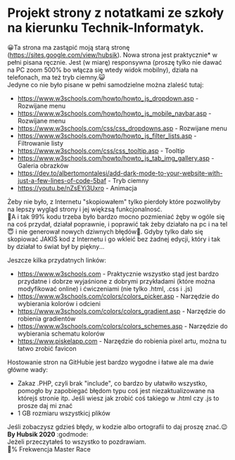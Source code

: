 <h1>Projekt strony z notatkami ze szkoły na kierunku Technik-Informatyk.</h1>

:grinning:Ta strona ma zastąpić moją starą stronę (https://sites.google.com/view/hubsik). Nowa strona jest praktycznie* w pełni pisana ręcznie. Jest (w miarę) responsywna (proszę tylko nie dawać na PC zoom 500% bo włącza się wtedy widok mobilny), działa na telefonach, ma też tryb ciemny.:smiley_cat:<br>
Jedyne co nie było pisane w pełni samodzielne można zlaleść tutaj:
* https://www.w3schools.com/howto/howto_js_dropdown.asp - Rozwijane menu
* https://www.w3schools.com/howto/howto_js_mobile_navbar.asp - Rozwijane menu
* https://www.w3schools.com/css/css_dropdowns.asp - Rozwijane menu
* https://www.w3schools.com/howto/howto_js_filter_lists.asp - Filtrowanie listy
* https://www.w3schools.com/css/css_tooltip.asp - Tooltip
* https://www.w3schools.com/howto/howto_js_tab_img_gallery.asp - Galeria obrazków
* https://dev.to/albertomontalesi/add-dark-mode-to-your-website-with-just-a-few-lines-of-code-5baf - Tryb ciemny
* https://youtu.be/nZsEYi3Uxro - Animacja

Żeby nie było, z Internetu "skopiowałem" tylko pierdoły które pozwoliłyby na lepszy wygląd strony i jej więkzsą funkcjonalnosć. <br>
:thinking:A i tak 99% kodu trzeba było bardzo mocno pozmieniać żęby w ogóle się na coś przydał, działał poprawnie, i poprawić tak żeby działało na pc i na tel :innocent: i nie generował nowych dziwnych błędów:hankey:. Gdyby tylko dało się skopiować JAKIŚ kod z Internetu i go wkleić bez żadnej edycji, który i tak by działał to świat był by piękny... <br>

Jeszcze kilka przydatnych linków:
* https://www.w3schools.com - Praktycznie wszystko stąd jest bardzo przydatne i dobrze wyjaśnione z dobrymi przykładami (które można modyfikować online) i ćwiczeniami (nie tylko .html, .css i .js)
* https://www.w3schools.com/colors/colors_picker.asp - Narzędzie do wybierania kolorów i odcieni
* https://www.w3schools.com/colors/colors_gradient.asp - Narzędzie do robienia gradientów
* https://www.w3schools.com/colors/colors_schemes.asp - Narzędzie do wybierania schematu kolorów
* https://www.piskelapp.com - Narzędzie do robienia pixel artu, można tu łatwo zrobić favicon

Hostowanie stron na GitHubie jest bardzo wygodne i łatwe ale ma dwie główne wady:

* Zakaz .PHP, czyli brak "include", co bardzo by ułatwiło wszystko, pomogło by zapobiegać błędom typu coś jest niezaktualizowane na którejś stronie itp. Jeśli wiesz jak zrobić coś takiego w .html czy .js to prosze daj mi znać
* 1 GB rozmiaru wszystkicj plików

Jeśli zobaczysz gdzieś błędy, w kodzie albo ortografii to daj proszę znać.:wink: <br>
<b>By Hubsik 2020</b> :godmode: <br>
Jeżeli przeczytałeś to wszystko to pozdrawiam. <br>
:100:% Frekwencja Master Race
